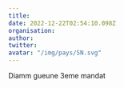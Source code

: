 ```yaml
---
title: 
date: 2022-12-22T02:54:10.098Z
organisation: 
author: 
twitter: 
avatar: "/img/pays/SN.svg"
---
```


Diamm gueune 3eme mandat